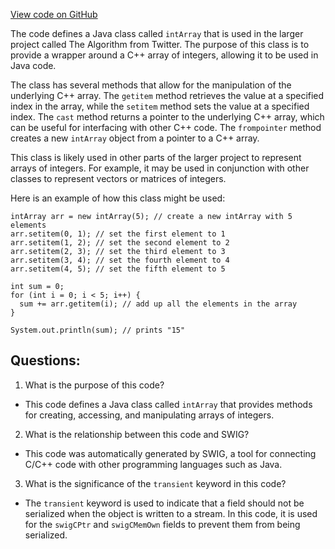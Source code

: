[View code on GitHub](https://github.com/misbahsy/the-algorithm/ann/src/main/java/com/twitter/ann/faiss/swig/intArray.java)

The code defines a Java class called `intArray` that is used in the larger project called The Algorithm from Twitter. The purpose of this class is to provide a wrapper around a C++ array of integers, allowing it to be used in Java code. 

The class has several methods that allow for the manipulation of the underlying C++ array. The `getitem` method retrieves the value at a specified index in the array, while the `setitem` method sets the value at a specified index. The `cast` method returns a pointer to the underlying C++ array, which can be useful for interfacing with other C++ code. The `frompointer` method creates a new `intArray` object from a pointer to a C++ array.

This class is likely used in other parts of the larger project to represent arrays of integers. For example, it may be used in conjunction with other classes to represent vectors or matrices of integers. 

Here is an example of how this class might be used:

```
intArray arr = new intArray(5); // create a new intArray with 5 elements
arr.setitem(0, 1); // set the first element to 1
arr.setitem(1, 2); // set the second element to 2
arr.setitem(2, 3); // set the third element to 3
arr.setitem(3, 4); // set the fourth element to 4
arr.setitem(4, 5); // set the fifth element to 5

int sum = 0;
for (int i = 0; i < 5; i++) {
  sum += arr.getitem(i); // add up all the elements in the array
}

System.out.println(sum); // prints "15"
```
## Questions: 
 1. What is the purpose of this code?
- This code defines a Java class called `intArray` that provides methods for creating, accessing, and manipulating arrays of integers.

2. What is the relationship between this code and SWIG?
- This code was automatically generated by SWIG, a tool for connecting C/C++ code with other programming languages such as Java.

3. What is the significance of the `transient` keyword in this code?
- The `transient` keyword is used to indicate that a field should not be serialized when the object is written to a stream. In this code, it is used for the `swigCPtr` and `swigCMemOwn` fields to prevent them from being serialized.